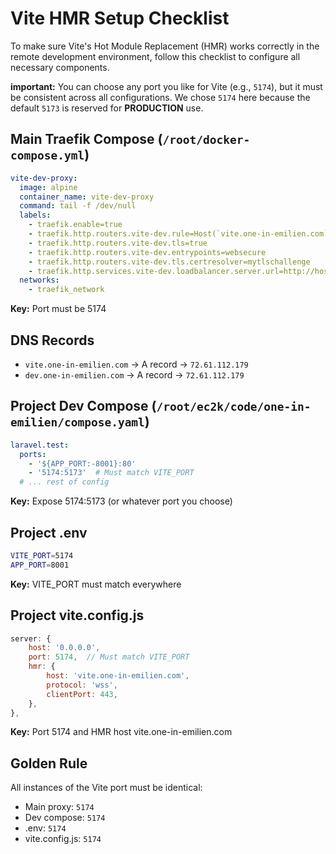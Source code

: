 # Vite HMR Setup Checklist

To make sure Vite's Hot Module Replacement (HMR) works correctly in the remote 
development environment, follow this checklist to configure all necessary components.

**important:** You can choose any port you like for Vite (e.g., `5174`), but it must be consistent across all configurations.
We chose `5174` here because the default `5173` is reserved for **PRODUCTION** use.

## Main Traefik Compose (`/root/docker-compose.yml`)

```yaml
vite-dev-proxy:
  image: alpine
  container_name: vite-dev-proxy
  command: tail -f /dev/null
  labels:
    - traefik.enable=true
    - traefik.http.routers.vite-dev.rule=Host(`vite.one-in-emilien.com`)
    - traefik.http.routers.vite-dev.tls=true
    - traefik.http.routers.vite-dev.entrypoints=websecure
    - traefik.http.routers.vite-dev.tls.certresolver=mytlschallenge
    - traefik.http.services.vite-dev.loadbalancer.server.url=http://host.docker.internal:5173
  networks:
    - traefik_network
```

**Key:** Port must be 5174

## DNS Records

- `vite.one-in-emilien.com` → A record → `72.61.112.179`
- `dev.one-in-emilien.com` → A record → `72.61.112.179`

## Project Dev Compose (`/root/ec2k/code/one-in-emilien/compose.yaml`)

```yaml
laravel.test:
  ports:
    - '${APP_PORT:-8001}:80'
    - '5174:5173'  # Must match VITE_PORT
  # ... rest of config
```

**Key:** Expose 5174:5173 (or whatever port you choose)

## Project .env

```bash
VITE_PORT=5174
APP_PORT=8001
```

**Key:** VITE_PORT must match everywhere

## Project vite.config.js

```js
server: {
    host: '0.0.0.0',
    port: 5174,  // Must match VITE_PORT
    hmr: {
        host: 'vite.one-in-emilien.com',
        protocol: 'wss',
        clientPort: 443,
    },
},
```

**Key:** Port 5174 and HMR host vite.one-in-emilien.com

## Golden Rule

All instances of the Vite port must be identical:

- Main proxy: `5174`
- Dev compose: `5174`
- .env: `5174`
- vite.config.js: `5174`